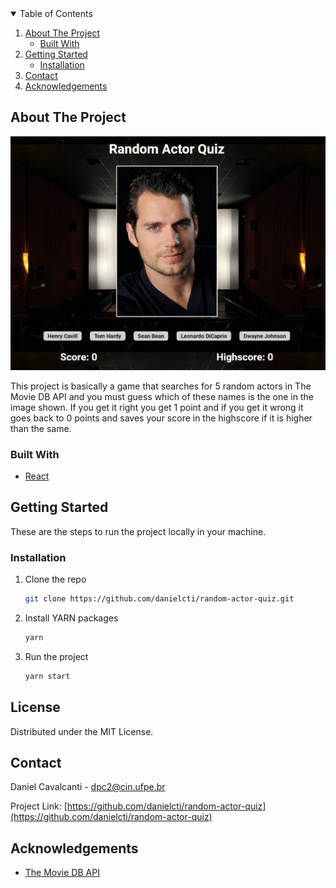 <!-- TABLE OF CONTENTS -->
<details open="open">
  <summary>Table of Contents</summary>
  <ol>
    <li>
      <a href="#about-the-project">About The Project</a>
      <ul>
        <li><a href="#built-with">Built With</a></li>
      </ul>
    </li>
    <li>
      <a href="#getting-started">Getting Started</a>
      <ul>
        <li><a href="#installation">Installation</a></li>
      </ul>
    </li>
    <li><a href="#contact">Contact</a></li>
    <li><a href="#acknowledgements">Acknowledgements</a></li>
  </ol>
</details>



<!-- ABOUT THE PROJECT -->
## About The Project

[![Product Name Screen Shot][main-screenshot]](https://random-actor-quiz.netlify.app/)

This project is basically a game that searches for 5 random actors in The Movie DB API and you must guess which of these names is the one in the image shown.
If you get it right you get 1 point and if you get it wrong it goes back to 0 points and saves your score in the highscore if it is higher than the same.

### Built With

* [React](https://pt-br.reactjs.org/)



<!-- GETTING STARTED -->
## Getting Started
These are the steps to run the project locally in your machine.

### Installation

1. Clone the repo
   ```sh
   git clone https://github.com/danielcti/random-actor-quiz.git
   ```
2. Install YARN packages
   ```sh
   yarn
   ```
3. Run the project
   ```sh
   yarn start
   ```




<!-- LICENSE -->
## License

Distributed under the MIT License.



<!-- CONTACT -->
## Contact

Daniel Cavalcanti - dpc2@cin.ufpe.br

Project Link: [https://github.com/danielcti/random-actor-quiz](https://github.com/danielcti/random-actor-quiz)



<!-- ACKNOWLEDGEMENTS -->
## Acknowledgements
* [The Movie DB API](https://www.themoviedb.org/)




[linkedin-shield]: https://img.shields.io/badge/-LinkedIn-black.svg?style=for-the-badge&logo=linkedin&colorB=555
[linkedin-url]: https://www.linkedin.com/in/dpc2/
[main-screenshot]: images/main.png
[wrong-attempt-screenshot]: images/wrong-attempt.png
[right-attempt-screenshot]: images/right-attempt.png
